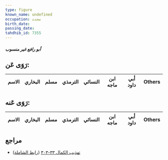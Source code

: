 ```yaml
---
type: figure
known_name: undefined
occupation: محدث
birth_date:
passing_date:
tahdhib_id: 7355
---
```

##### أبو رافع غير منسوب

## رَوَى عَن:
| الاسم | البخاري | مسلم | الترمذي | النسائي | ابن ماجه | أبي داود | Others |
| ----- | ------- | ---- | ------- | ------- | -------- | -------- | ------ |
## رَوَى عَنه:
| الاسم | البخاري | مسلم | الترمذي | النسائي | ابن ماجه | أبي داود | Others |
| ----- | ------- | ---- | ------- | ------- | -------- | -------- | ------ |
## مراجع
- [تهذيب الكمال ٣٣-٣٠٣](obsidian://open?vault=Tahdhib-al-Kamal&file=Figures/٧٣٥٥-أبو%20رافع%20غير%20منسوب) ([رابط الشاملة](https://shamela.ws/book/3722/17974))